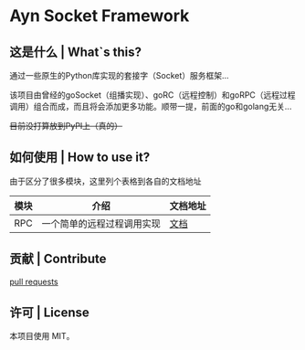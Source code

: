 # Ayn Socket Framework 

## 这是什么 | What`s this?

通过一些原生的Python库实现的套接字（Socket）服务框架...

该项目由曾经的goSocket（组播实现）、goRC（远程控制）和goRPC（远程过程调用）组合而成，而且将会添加更多功能。顺带一提，前面的go和golang无关...

~~目前没打算放到PyPI上（真的）~~

## 如何使用 | How to use it?

由于区分了很多模块，这里列个表格到各自的文档地址

模块|介绍|文档地址
----|----|----
RPC|一个简单的远程过程调用实现|[文档](https://github.com/AyalaKaguya/Ayn-Socket-Framework/blob/main/docs/rpc.md)

## 贡献 | Contribute

[pull requests](https://github.com/AyalaKaguya/Ayn-Socket-Framework/pulls)

## 许可 | License

本项目使用 MIT。